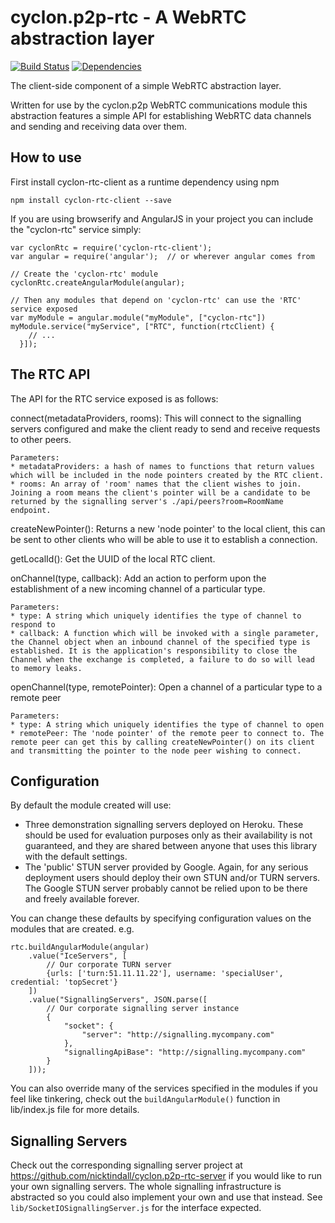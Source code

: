 cyclon.p2p-rtc - A WebRTC abstraction layer
===========================================

[![Build Status](https://travis-ci.org/nicktindall/cyclon.p2p-rtc-client.svg?branch=master)](https://travis-ci.org/nicktindall/cyclon.p2p-rtc-client)
[![Dependencies](https://david-dm.org/nicktindall/cyclon.p2p-rtc-client.png)](https://david-dm.org/nicktindall/cyclon.p2p-rtc-client)

The client-side component of a simple WebRTC abstraction layer.

Written for use by the cyclon.p2p WebRTC communications module this abstraction features a simple API for establishing WebRTC data channels and sending and receiving data over them.

How to use
----------
First install cyclon-rtc-client as a runtime dependency using npm

```
npm install cyclon-rtc-client --save
```

If you are using browserify and AngularJS in your project you can include the "cyclon-rtc" service simply:

```
var cyclonRtc = require('cyclon-rtc-client');
var angular = require('angular');  // or wherever angular comes from

// Create the 'cyclon-rtc' module
cyclonRtc.createAngularModule(angular);

// Then any modules that depend on 'cyclon-rtc' can use the 'RTC' service exposed
var myModule = angular.module("myModule", ["cyclon-rtc"])
myModule.service("myService", ["RTC", function(rtcClient) {
    // ...
  }]);

```

The RTC API
-----------
The API for the RTC service exposed is as follows:

connect(metadataProviders, rooms):
    This will connect to the signalling servers configured and make the client ready to send and receive requests to other peers.
    
    Parameters:
    * metadataProviders: a hash of names to functions that return values which will be included in the node pointers created by the RTC client.
    * rooms: An array of 'room' names that the client wishes to join. Joining a room means the client's pointer will be a candidate to be returned by the signalling server's ./api/peers?room=RoomName endpoint.
    
createNewPointer():
    Returns a new 'node pointer' to the local client, this can be sent to other clients who will be able to use it to establish a connection.
    
getLocalId():
    Get the UUID of the local RTC client.
    
onChannel(type, callback):
    Add an action to perform upon the establishment of a new incoming channel of a particular type.
    
    Parameters:
    * type: A string which uniquely identifies the type of channel to respond to
    * callback: A function which will be invoked with a single parameter, the Channel object when an inbound channel of the specified type is established. It is the application's responsibility to close the Channel when the exchange is completed, a failure to do so will lead to memory leaks.
        
openChannel(type, remotePointer):
    Open a channel of a particular type to a remote peer
    
    Parameters:
    * type: A string which uniquely identifies the type of channel to open
    * remotePeer: The 'node pointer' of the remote peer to connect to. The remote peer can get this by calling createNewPointer() on its client and transmitting the pointer to the node peer wishing to connect.
        
Configuration
-------------
By default the module created will use:
* Three demonstration signalling servers deployed on Heroku. These should be used for evaluation purposes only as their availability is not guaranteed, and they are shared between anyone that uses this library with the default settings.
* The 'public' STUN server provided by Google. Again, for any serious deployment users should deploy their own STUN and/or TURN servers. The Google STUN server probably cannot be relied upon to be there and freely available forever.

You can change these defaults by specifying configuration values on the modules that are created. e.g.

```
rtc.buildAngularModule(angular)
    .value("IceServers", [
        // Our corporate TURN server 
        {urls: ['turn:51.11.11.22'], username: 'specialUser', credential: 'topSecret'}
    ])
    .value("SignallingServers", JSON.parse([
        // Our corporate signalling server instance
        {
            "socket": {
                "server": "http://signalling.mycompany.com"
            },
            "signallingApiBase": "http://signalling.mycompany.com"
        }
    ]));
```

You can also override many of the services specified in the modules if you feel like tinkering, check out the `buildAngularModule()` function in lib/index.js file for more details.

Signalling Servers
------------------
Check out the corresponding signalling server project at https://github.com/nicktindall/cyclon.p2p-rtc-server if you would like to run your own signalling servers. The whole signalling infrastructure is abstracted so you could also implement your own and use that instead. See `lib/SocketIOSignallingServer.js` for the interface expected.



